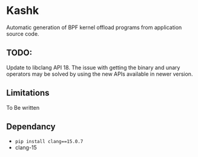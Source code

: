 # Kashk

Automatic generation of BPF kernel offload programs from application source
code.

## TODO:

Update to libclang API 18. The issue with getting the binary and unary
operators may be solved by using the new APIs available in newer version.

## Limitations

To Be written


## Dependancy

* `pip install clang==15.0.7`
* clang-15

